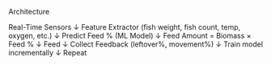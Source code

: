 Architecture

Real-Time Sensors 
    ↓
Feature Extractor (fish weight, fish count, temp, oxygen, etc.)
    ↓
Predict Feed % (ML Model)
    ↓
Feed Amount = Biomass × Feed %
    ↓
Feed
    ↓
Collect Feedback (leftover%, movement%)
    ↓
Train model incrementally
    ↓
Repeat

